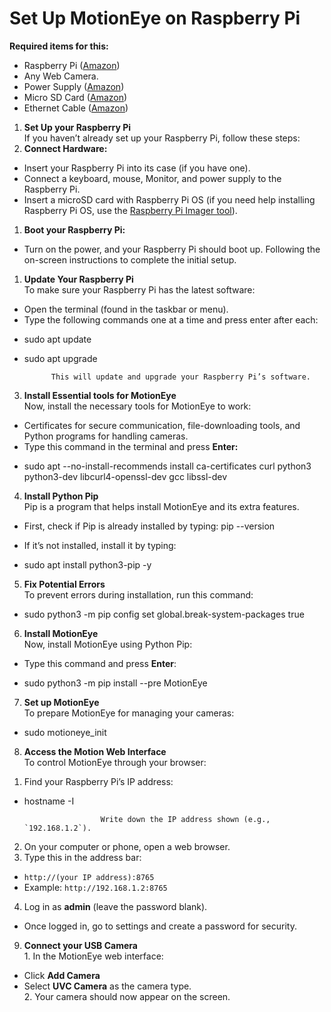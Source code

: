 # Set Up MotionEye on Raspberry Pi

**Required items for this:** 

* Raspberry Pi ([Amazon](https://www.amazon.ca/s?k=Raspberry+Pi&linkCode=gg3&linkId=6f1d7762f53ddc0baae7d70955e10a98&tag=pimylifeup-20))  
* Any Web Camera.  
* Power Supply ([Amazon](https://www.amazon.ca/s?k=Raspberry+Pi+Power+Supply&linkCode=gg3&linkId=aed9105ddfbe3fbca2281c6d516689fd&tag=pimylifeup-20))  
* Micro SD Card ([Amazon](https://www.amazon.ca/s?k=Micro+SD+Card&linkCode=gg3&linkId=713df7956eee2eb8029711d263519a2e&tag=pimylifeup-20))  
* Ethernet Cable ([Amazon](https://www.amazon.ca/s?k=ethernet+cable&i=electronics&linkCode=gg3&linkId=0b80850d72d4ff1498294007146b5694&tag=pimylifeup-20))

1. **Set Up your Raspberry Pi**  
   If you haven’t already set up your Raspberry Pi, follow these steps:   
1. **Connect Hardware:**   
* Insert your Raspberry Pi into its case (if you have one).  
* Connect a keyboard, mouse, Monitor, and power supply to the Raspberry Pi.  
* Insert a microSD card with Raspberry Pi OS (if you need help installing Raspberry Pi OS, use the [Raspberry Pi Imager tool](https://www.raspberrypi.com/software/)).  
1. **Boot your Raspberry Pi:**   
* Turn on the power, and your Raspberry Pi should boot up. Following the on-screen instructions to complete the initial setup.  
    
1. **Update Your Raspberry Pi**  
   To make sure your Raspberry Pi has the latest software:  
* Open the terminal (found in the taskbar or menu).  
* Type the following commands one at a time and press enter after each:  
- sudo apt update  
- sudo apt upgrade

            This will update and upgrade your Raspberry Pi’s software.

3. **Install Essential tools for MotionEye**  
   Now, install the necessary tools for MotionEye to work:  
* Certificates for secure communication, file-downloading tools, and Python programs for handling cameras.  
* Type this command in the terminal and press **Enter:**

- sudo apt \--no-install-recommends install ca-certificates curl python3 python3-dev libcurl4-openssl-dev gcc libssl-dev  
    
    
4. **Install Python Pip**  
   Pip is a program that helps install MotionEye and its extra features.  
* First, check if Pip is already installed by typing:
   pip --version


* If it’s not installed, install it by typing:  
- sudo apt install python3-pip \-y


  

5. **Fix Potential Errors**  
   To prevent errors during installation, run this command:

     
- sudo python3 \-m pip config set global.break-system-packages true


6. **Install MotionEye**  
   Now, install MotionEye using Python Pip:  
* Type this command and press **Enter**:


- sudo python3 \-m pip install \--pre MotionEye

7. **Set up MotionEye**  
   To prepare MotionEye for managing your cameras:  
     
- sudo motioneye\_init


8. **Access the Motion Web Interface**  
   To control MotionEye through your browser:  
1) Find your Raspberry Pi’s IP address:

   

- hostname \-I


                       Write down the IP address shown (e.g., `192.168.1.2`).

2) On your computer or phone, open a web browser.  
3) Type this in the address bar:  
- `http://(your IP address):8765`  
- Example: `http://192.168.1.2:8765`  
4) Log in as **admin** (leave the password blank).  
* Once logged in, go to settings and create a password for security.  
9. **Connect your USB Camera**  
   1\. In the MotionEye web interface:  
* Click **Add Camera**  
* Select **UVC Camera** as the camera type.  
  2\. Your camera should now appear on the screen.  
  

